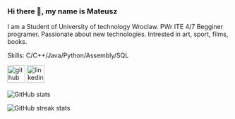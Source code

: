 ### Hi there 👋, my name is Mateusz
I am a Student of University of technology Wroclaw. PWr ITE 4/7
Begginer programer. Passionate about new technologies. Intrested in art, sport, films, books.

Skills:  C/C++/Java/Python/Assembly/SQL



[<img src='https://cdn.jsdelivr.net/npm/simple-icons@3.0.1/icons/github.svg' alt='github' height='40'>](https://github.com/MattLukasiewicz)  [<img src='https://cdn.jsdelivr.net/npm/simple-icons@3.0.1/icons/linkedin.svg' alt='linkedin' height='40'>](https://www.linkedin.com/in/mateusz-lukasiewizc/)  

![GitHub stats](https://github-readme-stats.vercel.app/api?username=MattLukasiewicz&show_icons=true)  

![GitHub streak stats](https://streak-stats.demolab.com/?user=MattLukasiewicz)  

